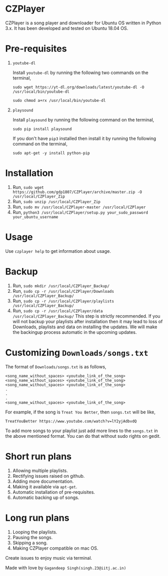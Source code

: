 # CZPlayer

CZPlayer is a song player and downloader for Ubuntu OS written in Python 3.x. It has been developed and tested on Ubuntu 18.04 OS.

# Pre-requisites

1. `youtube-dl`

    Install `youtube-dl` by running the following two commands on the terminal,

    `sudo wget https://yt-dl.org/downloads/latest/youtube-dl -O /usr/local/bin/youtube-dl`

    `sudo chmod a+rx /usr/local/bin/youtube-dl`

2. `playsound`

    Install `playsound` by running the following command on the terminal,

    `sudo pip install playsound`

    If you don't have `pip3` installed then install it by running the following
    command on the terminal,

    `sudo apt-get -y install python-pip`

# Installation

1. Run, `sudo wget https://github.com/gdp1807/CZPlayer/archive/master.zip -O /usr/local/CZPlayer_Zip`
2. Run, `sudo unzip /usr/local/CZPlayer_Zip`
3. Run, `sudo mv /usr/local/CZPlayer-master /usr/local/CZPlayer`
4. Run, `python3 /usr/local/CZPlayer/setup.py your_sudo_password your_ubuntu_username`

# Usage

Use `czplayer help` to get information about usage.

# Backup
1. Run, `sudo mkdir /usr/local/CZPlayer_Backup/`
2. Run, `sudo cp -r /usr/local/CZPlayer/Downloads /usr/local/CZPlayer_Backup/`
3. Run, `sudo cp -r /usr/local/CZPlayer/playlists /usr/local/CZPlayer_Backup/`
4. Run, `sudo cp -r /usr/local/CZPlayer/data /usr/local/CZPlayer_Backup/`
This step is strictly recommended. If you will not backup your playlists after installation then it may lead to loss of Downloads, playlists and data on installing the updates. We will make the backingup process automatic in the upcoming updates. 

# Customizing `Downloads/songs.txt`

The format of `Downloads/songs.txt` is as follows,
```
<song_name_without_spaces> <youtube_link_of_the_song>
<song_name_without_spaces> <youtube_link_of_the_song>
<song_name_without_spaces> <youtube_link_of_the_song>
.
.
.
<song_name_without_spaces> <youtube_link_of_the_song>
```
For example, if the song is `Treat You Better`, then `songs.txt` will be like,
```
TreatYouBetter https://www.youtube.com/watch?v=lY2yjAdbvdQ
```
To add more songs to your playlist just add more lines to the `songs.txt` in
the above mentioned format. You can do that without sudo rights on gedit.

# Short run plans
1. Allowing multiple playlists.
2. Rectifying issues raised on github.
3. Adding more documentation.
4. Making it available via `apt-get`.
5. Automatic installation of pre-requisites.
6. Automatic backing up of songs.

# Long run plans
1. Looping the playlists.
2. Pausing the songs.
3. Skipping a song.
4. Making CZPlayer compatible on mac OS.

Create issues to enjoy music via terminal.

Made with love by `Gagandeep Singh(singh.23@iitj.ac.in)`
